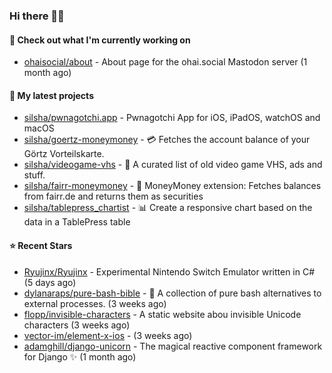 ### Hi there 🦊👋

#### 👷 Check out what I'm currently working on

- [ohaisocial/about](https://github.com/ohaisocial/about) - About page for the ohai.social Mastodon server (1 month ago)

#### 🌱 My latest projects

- [silsha/pwnagotchi.app](https://github.com/silsha/pwnagotchi.app) - Pwnagotchi App for iOS, iPadOS, watchOS and macOS
- [silsha/goertz-moneymoney](https://github.com/silsha/goertz-moneymoney) - 💳 Fetches the account balance of your Görtz Vorteilskarte.
- [silsha/videogame-vhs](https://github.com/silsha/videogame-vhs) - 👾 A curated list of old video game VHS, ads and stuff.
- [silsha/fairr-moneymoney](https://github.com/silsha/fairr-moneymoney) - 💸 MoneyMoney extension: Fetches balances from fairr.de and returns them as securities
- [silsha/tablepress_chartist](https://github.com/silsha/tablepress_chartist) - 📊 Create a responsive chart based on the data in a TablePress table

#### ⭐ Recent Stars

- [Ryujinx/Ryujinx](https://github.com/Ryujinx/Ryujinx) - Experimental Nintendo Switch Emulator written in C# (5 days ago)
- [dylanaraps/pure-bash-bible](https://github.com/dylanaraps/pure-bash-bible) - 📖 A collection of pure bash alternatives to external processes. (3 weeks ago)
- [flopp/invisible-characters](https://github.com/flopp/invisible-characters) - A static website abou invisible Unicode characters (3 weeks ago)
- [vector-im/element-x-ios](https://github.com/vector-im/element-x-ios) -  (3 weeks ago)
- [adamghill/django-unicorn](https://github.com/adamghill/django-unicorn) - The magical reactive component framework for Django ✨ (1 month ago)
